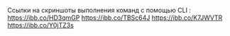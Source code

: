 Ссылки на скриншоты выполнения команд с помощью CLI :
https://ibb.co/HD3qmGP
https://ibb.co/TBSc64J
https://ibb.co/K7JWVTR
https://ibb.co/Y0jTZ3s
